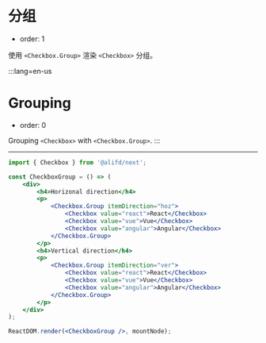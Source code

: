 # 分组

- order: 1

使用 `<Checkbox.Group>` 渲染 `<Checkbox>` 分组。

:::lang=en-us
# Grouping

- order: 0

Grouping `<Checkbox>` with `<Checkbox.Group>`.
:::

---

````jsx
import { Checkbox } from '@alifd/next';

const CheckboxGroup = () => (
    <div>
        <h4>Horizonal direction</h4>
        <p>
            <Checkbox.Group itemDirection="hoz">
                <Checkbox value="react">React</Checkbox>
                <Checkbox value="vue">Vue</Checkbox>
                <Checkbox value="angular">Angular</Checkbox>
            </Checkbox.Group>
        </p>
        <h4>Vertical direction</h4>
        <p>
            <Checkbox.Group itemDirection="ver">
                <Checkbox value="react">React</Checkbox>
                <Checkbox value="vue">Vue</Checkbox>
                <Checkbox value="angular">Angular</Checkbox>
            </Checkbox.Group>
        </p>
    </div>
);

ReactDOM.render(<CheckboxGroup />, mountNode);
````
